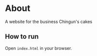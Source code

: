 # About

A website for the business Chingun's cakes

## How to run

Open `index.html` in your browser. 
